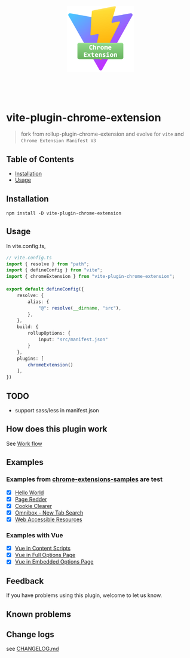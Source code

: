 <p align="center">
    <a href="#" target="_blank" rel="noopener noreferrer">
        <img width="180" src="./docs/icons/logo.png" alt="Vite logo">
    </a>
</p>
<br/>
<p align="center">
</p>
<br/>

# vite-plugin-chrome-extension

> fork from rollup-plugin-chrome-extension and evolve for `vite` and `Chrome Extension Manifest V3`

## Table of Contents

- [Installation](#installation)
- [Usage](#usage)

## Installation <a name = "installation"></a>

```shell
npm install -D vite-plugin-chrome-extension
```

## Usage <a name = "usage"></a>

In vite.config.ts, 

``` typescript
// vite.config.ts
import { resolve } from "path";
import { defineConfig } from "vite";
import { chromeExtension } from "vite-plugin-chrome-extension";

export default defineConfig({
    resolve: {
        alias: {
            "@": resolve(__dirname, "src"),
        },
    },
    build: {
        rollupOptions: {
            input: "src/manifest.json"
        }
    },
    plugins: [
        chromeExtension()
    ],
})
```

## TODO

- support sass/less in manifest.json

## How does this plugin work

See [Work flow](./docs/workflow.md)

## Examples

### Examples from [chrome-extensions-samples](https://github.com/GoogleChrome/chrome-extensions-samples) are test

- [X] [Hello World](examples/hello-world)
- [X] [Page Redder](examples/page-redder)
- [X] [Cookie Clearer](examples/cookie-clearer)
- [X] [Omnibox - New Tab Search](examples/new-tab-search)
- [X] [Web Accessible Resources](examples/web-accessible-resources)

### Examples with Vue

- [X] [Vue in Content Scripts](examples/vue-content-scripts)
- [X] [Vue in Full Options Page](examples/vue-full-options-page)
- [X] [Vue in Embedded Options Page](examples/vue-embedded-options-page)

## Feedback

If you have problems using this plugin, welcome to let us know.

## Known problems

## Change logs

see [CHANGELOG.md](CHANGELOG.md)
